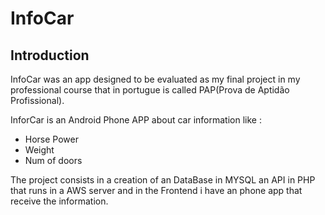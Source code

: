 # InfoCar


## Introduction

InfoCar was an app designed to be evaluated as my final project in my professional course that in portugue is called PAP(Prova de Aptidão Profissional).

InforCar is an Android Phone APP about car information like :
* Horse Power
* Weight
* Num of doors

The project consists in a creation of an DataBase in MYSQL an API in PHP that runs in a AWS server and in the Frontend i have an phone app that receive the information.
